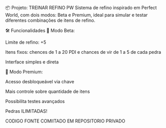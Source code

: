 📦 Projeto: TREINAR REFINO PW
Sistema de refino inspirado em Perfect World, com dois modos: Beta e Premium, ideal para simular e testar diferentes combinações de itens de refino.

🛠 Funcionalidades
💠 Modo Beta:

Limite de refino: +5

Itens fixos: chences de 1 a 20 PDI e chances de vir de 1 a 5 de cada pedra

Interface simples e direta

🔐 Modo Premium:

Acesso desbloqueável via chave

Mais controle sobre quantidade de itens

Possibilita testes avançados

Pedras ILIMITADAS!


CODIGO FONTE COMIITADO EM REPOSITORIO PRIVADO
